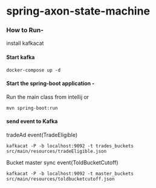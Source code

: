 # spring-axon-state-machine


### How to Run- 

install kafkacat


#### Start kafka
```
docker-compose up -d
```

#### Start the spring-boot application -

Run the main class from intellij
  or
```
mvn spring-boot:run
```

#### send event to Kafka 


tradeAd event(TradeEligible)
```
kafkacat -P -b localhost:9092 -t trades_buckets  src/main/resources/tradeEligible.json

```
Bucket master sync event(ToldBucketCutoff)
```
kafkacat -P -b localhost:9092 -t master_buckets  src/main/resources/toldbucketcutoff.json
```




